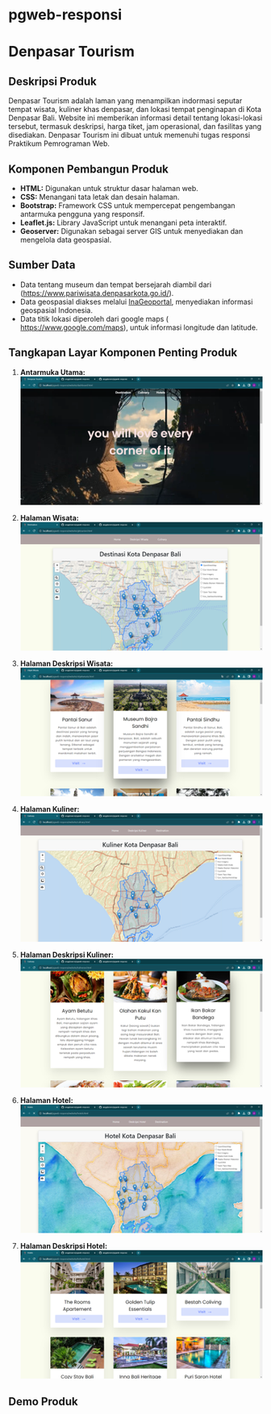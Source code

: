 # pgweb-responsi

# Denpasar Tourism

## Deskripsi Produk

Denpasar Tourism adalah laman yang menampilkan indormasi seputar tempat wisata, kuliner khas denpasar, dan lokasi tempat penginapan di Kota Denpasar Bali. Website ini memberikan informasi detail tentang lokasi-lokasi tersebut, termasuk deskripsi, harga tiket, jam operasional, dan fasilitas yang disediakan. Denpasar Tourism ini dibuat untuk memenuhi tugas responsi Praktikum Pemrograman Web.
## Komponen Pembangun Produk

- **HTML:** Digunakan untuk struktur dasar halaman web.
- **CSS:** Menangani tata letak dan desain halaman.
- **Bootstrap:** Framework CSS untuk mempercepat pengembangan antarmuka pengguna yang responsif.
- **Leaflet.js:** Library JavaScript untuk menangani peta interaktif.
- **Geoserver:** Digunakan sebagai server GIS untuk menyediakan dan mengelola data geospasial.

## Sumber Data

- Data tentang museum dan tempat bersejarah diambil dari (https://www.pariwisata.denpasarkota.go.id/).
- Data geospasial diakses melalui [InaGeoportal](https://www.inageoportal.id/), menyediakan informasi geospasial Indonesia.
- Data titik lokasi diperoleh dari google maps ( https://www.google.com/maps), untuk informasi longitude dan latitude.

## Tangkapan Layar Komponen Penting Produk

1. **Antarmuka Utama:**
   ![Landing Page](website/screenshoot/Landing_Page.png)

2. **Halaman Wisata:**
   ![Destination](website/screenshoot/Destination_Page.png)

3. **Halaman Deskripsi Wisata:**
   ![Deskripsi Wisata](website/screenshoot/Deskripsi_Wisata.png)

4. **Halaman Kuliner:**
   ![Cullinary](website/screenshoot/Culiner_Page.png)

5. **Halaman Deskripsi Kuliner:**
   ![Deskripsi Kuliner](website/screenshoot/Deskripsi_Kuliner.png)

6. **Halaman Hotel:**
   ![Hotel](website/screenshoot/Hotel_Page.png)

7. **Halaman Deskripsi Hotel:**
   ![Deskripsi Hotel](website/screenshoot/Deskripsi_Hotel.png)

## Demo Produk


